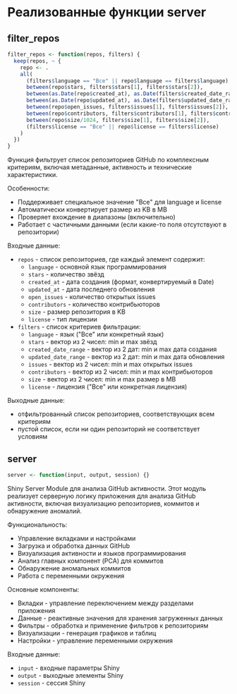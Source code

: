 # Реализованные функции server

## **filter_repos**
```R
filter_repos <- function(repos, filters) {
  keep(repos, ~ {
    repo <- .
    all(
      (filters$language == "Все" || repo$language == filters$language),
      between(repo$stars, filters$stars[1], filters$stars[2]),
      between(as.Date(repo$created_at), as.Date(filters$created_date_range[1]), as.Date(filters$created_date_range[2])),
      between(as.Date(repo$updated_at), as.Date(filters$updated_date_range[1]), as.Date(filters$updated_date_range[2])),
      between(repo$open_issues, filters$issues[1], filters$issues[2]),
      between(repo$contributors, filters$contributors[1], filters$contributors[2]),
      between(repo$size/1024, filters$size[1], filters$size[2]),
      (filters$license == "Все" || repo$license == filters$license)
    )
  })
}
```
Функция фильтрует список репозиториев GitHub по комплексным критериям, включая метаданные, активность и технические характеристики.

Особенности: 
- Поддерживает специальное значение "Все" для language и license
- Автоматически конвертирует размер из KB в MB
- Проверяет вхождение в диапазоны (включительно)
- Работает с частичными данными (если какие-то поля отсутствуют в репозитории)

Входные данные: 
- `repos` - список репозиториев, где каждый элемент содержит:
   - `language` - основной язык программирования
   - `stars` - количество звёзд
   - `created_at` - дата создания (формат, конвертируемый в Date)
   - `updated_at` - дата последнего обновления
   - `open_issues` - количество открытых issues
   - `contributors` - количество контрибьюторов
   - `size` - размер репозитория в KB
   - `license` - тип лицензии
- `filters` - список критериев фильтрации:
   - `language` - язык ("Все" или конкретный язык)
   - `stars` - вектор из 2 чисел: min и max звёзд
   - `created_date_range` - вектор из 2 дат: min и max дата создания
   - `updated_date_range` - вектор из 2 дат: min и max дата обновления
   - `issues` - вектор из 2 чисел: min и max открытых issues
   - `contributors` - вектор из 2 чисел: min и max контрибьюторов
   - `size` - вектор из 2 чисел: min и max размер в MB
   - `license` - лицензия ("Все" или конкретная лицензия)

Выходные данные:
- отфильтрованный список репозиториев, соответствующих всем критериям
- пустой список, если ни один репозиторий не соответствует условиям

## **server**
```R
server <- function(input, output, session) {}
```
Shiny Server Module для анализа GitHub активности. Этот модуль реализует серверную логику приложения для анализа GitHub активности,
включая визуализацию репозиториев, коммитов и обнаружение аномалий.

Функциональность:
- Управление вкладками и настройками
- Загрузка и обработка данных GitHub
- Визуализация активности и языков программирования
- Анализ главных компонент (PCA) для коммитов
- Обнаружение аномальных коммитов
- Работа с переменными окружения

Основные компоненты:
- Вкладки - управление переключением между разделами приложения
- Данные - реактивные значения для хранения загруженных данных
- Фильтры - обработка и применение фильтров к репозиториям
- Визуализации - генерация графиков и таблиц
- Настройки - управление переменными окружения

Входные данные: 
- `input` - входные параметры Shiny
- `output` - выходные элементы Shiny
- `session` - сессия Shiny
